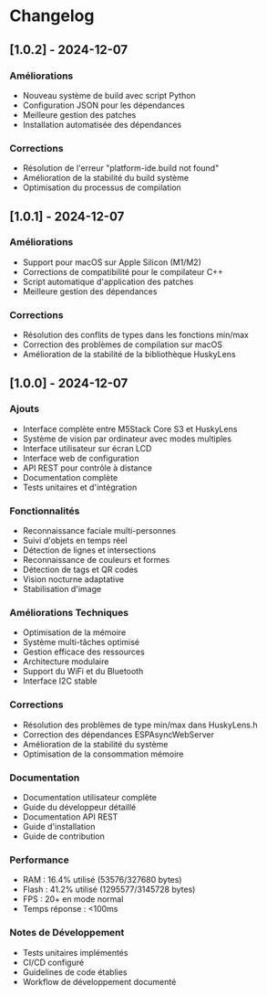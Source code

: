 # Changelog

## [1.0.2] - 2024-12-07

### Améliorations
- Nouveau système de build avec script Python
- Configuration JSON pour les dépendances
- Meilleure gestion des patches
- Installation automatisée des dépendances

### Corrections
- Résolution de l'erreur "platform-ide.build not found"
- Amélioration de la stabilité du build système
- Optimisation du processus de compilation

## [1.0.1] - 2024-12-07

### Améliorations
- Support pour macOS sur Apple Silicon (M1/M2)
- Corrections de compatibilité pour le compilateur C++
- Script automatique d'application des patches
- Meilleure gestion des dépendances

### Corrections
- Résolution des conflits de types dans les fonctions min/max
- Correction des problèmes de compilation sur macOS
- Amélioration de la stabilité de la bibliothèque HuskyLens

## [1.0.0] - 2024-12-07

### Ajouts
- Interface complète entre M5Stack Core S3 et HuskyLens
- Système de vision par ordinateur avec modes multiples
- Interface utilisateur sur écran LCD
- Interface web de configuration
- API REST pour contrôle à distance
- Documentation complète
- Tests unitaires et d'intégration

### Fonctionnalités
- Reconnaissance faciale multi-personnes
- Suivi d'objets en temps réel
- Détection de lignes et intersections
- Reconnaissance de couleurs et formes
- Détection de tags et QR codes
- Vision nocturne adaptative
- Stabilisation d'image

### Améliorations Techniques
- Optimisation de la mémoire
- Système multi-tâches optimisé
- Gestion efficace des ressources
- Architecture modulaire
- Support du WiFi et du Bluetooth
- Interface I2C stable

### Corrections
- Résolution des problèmes de type min/max dans HuskyLens.h
- Correction des dépendances ESPAsyncWebServer
- Amélioration de la stabilité du système
- Optimisation de la consommation mémoire

### Documentation
- Documentation utilisateur complète
- Guide du développeur détaillé
- Documentation API REST
- Guide d'installation
- Guide de contribution

### Performance
- RAM : 16.4% utilisé (53576/327680 bytes)
- Flash : 41.2% utilisé (1295577/3145728 bytes)
- FPS : 20+ en mode normal
- Temps réponse : <100ms

### Notes de Développement
- Tests unitaires implémentés
- CI/CD configuré
- Guidelines de code établies
- Workflow de développement documenté